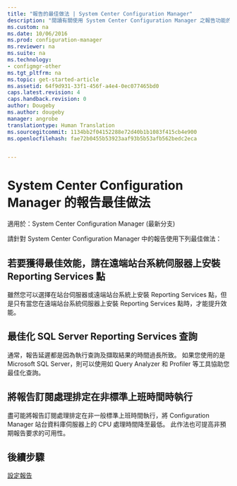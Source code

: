 ```yaml
---
title: "報告的最佳做法 | System Center Configuration Manager"
description: "閱讀有關使用 System Center Configuration Manager 之報告功能的一些實用秘訣。"
ms.custom: na
ms.date: 10/06/2016
ms.prod: configuration-manager
ms.reviewer: na
ms.suite: na
ms.technology:
- configmgr-other
ms.tgt_pltfrm: na
ms.topic: get-started-article
ms.assetid: 64f9d931-33f1-456f-a4e4-0ec077465bd0
caps.latest.revision: 4
caps.handback.revision: 0
author: Dougeby
ms.author: dougeby
manager: angrobe
translationtype: Human Translation
ms.sourcegitcommit: 1134bb2f04152288e72d40b1b1083f415cb4e900
ms.openlocfilehash: fae72b0455b53923aaf93b5b53afb562bedc2eca


---
```

# <a name="best-practices-for-reporting-in-system-center-configuration-manager"></a>System Center Configuration Manager 的報告最佳做法

適用於：System Center Configuration Manager (最新分支)

請針對 System Center Configuration Manager 中的報告使用下列最佳做法：  

## <a name="for-best-performance-install-the-reporting-services-point-on-a-remote-site-system-server"></a>若要獲得最佳效能，請在遠端站台系統伺服器上安裝 Reporting Services 點  
 雖然您可以選擇在站台伺服器或遠端站台系統上安裝 Reporting Services 點，但是只有當您在遠端站台系統伺服器上安裝 Reporting Services 點時，才能提升效能。  

## <a name="optimize-sql-server-reporting-services-queries"></a>最佳化 SQL Server Reporting Services 查詢  
 通常，報告延遲都是因為執行查詢及擷取結果的時間過長所致。 如果您使用的是 Microsoft SQL Server，則可以使用如 Query Analyzer 和 Profiler 等工具協助您最佳化查詢。  

## <a name="schedule-report-subscription-processing-to-run-outside-standard-office-hours"></a>將報告訂閱處理排定在非標準上班時間時執行  
 盡可能將報告訂閱處理排定在非一般標準上班時間執行，將 Configuration Manager 站台資料庫伺服器上的 CPU 處理時間降至最低。 此作法也可提高非預期報告要求的可用性。  

## <a name="next-steps"></a>後續步驟
[設定報告](configuring-reporting.md)



<!--HONumber=Nov16_HO1-->


